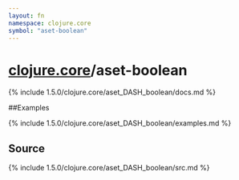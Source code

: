 ```yaml
---
layout: fn
namespace: clojure.core
symbol: "aset-boolean"
---
```


# [clojure.core](../)/aset-boolean

{% include 1.5.0/clojure.core/aset_DASH_boolean/docs.md %}

##Examples

{% include 1.5.0/clojure.core/aset_DASH_boolean/examples.md %}
## Source
{% include 1.5.0/clojure.core/aset_DASH_boolean/src.md %}

